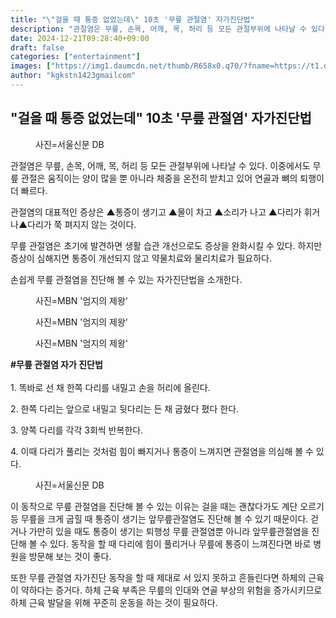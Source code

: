 ```yaml
---
title: "\"걸을 때 통증 없었는데\" 10초 '무릎 관절염' 자가진단법"
description: "관절염은 무릎, 손목, 어깨, 목, 허리 등 모든 관절부위에 나타날 수 있다. 이중에서도 무릎 관절은 움직이는 양이 많을 뿐 아니라 체중을 온전히 받치고 있어 연골과 뼈의 퇴행이 더 빠르다."
date: 2024-12-21T09:28:40+09:00
draft: false
categories: ["entertainment"]
images: ["https://img1.daumcdn.net/thumb/R658x0.q70/?fname=https://t1.daumcdn.net/news/202412/03/gajinews/20241203142012565cefz.jpg", "https://img1.daumcdn.net/thumb/R658x0.q70/?fname=https://t1.daumcdn.net/news/202412/03/gajinews/20241203142012794txwu.jpg", "https://img4.daumcdn.net/thumb/R658x0.q70/?fname=https://t1.daumcdn.net/news/202412/03/gajinews/20241203142013056vueg.jpg", "https://img2.daumcdn.net/thumb/R658x0.q70/?fname=https://t1.daumcdn.net/news/202412/03/gajinews/20241203142013292ksfj.jpg", "https://img2.daumcdn.net/thumb/R658x0.q70/?fname=https://t1.daumcdn.net/news/202412/03/gajinews/20241203142013524iqnd.jpg"]
author: "kgkstn1423gmailcom"
---
```


<h2 >"걸을 때 통증 없었는데" 10초 '무릎 관절염' 자가진단법</h2> <figure ><img src="https://img1.daumcdn.net/thumb/R658x0.q70/?fname=https://t1.daumcdn.net/news/202412/03/gajinews/20241203142012565cefz.jpg" alt=""/><figcaption >사진=서울신문 DB</figcaption></figure> <p>관절염은 무릎, 손목, 어깨, 목, 허리 등 모든 관절부위에 나타날 수 있다. 이중에서도 무릎 관절은 움직이는 양이 많을 뿐 아니라 체중을 온전히 받치고 있어 연골과 뼈의 퇴행이 더 빠르다.</p> <p>관절염의 대표적인 증상은 ▲통증이 생기고 ▲물이 차고 ▲소리가 나고 ▲다리가 휘거나▲다리가 쭉 펴지지 않는 것이다.</p> <p>무릎 관절염은 초기에 발견하면 생활 습관 개선으로도 증상을 완화시킬 수 있다. 하지만 증상이 심해지면 통증이 개선되지 않고 약물치료와 물리치료가 필요하다.</p> <p>손쉽게 무릎 관절염을 진단해 볼 수 있는 자가진단법을 소개한다.</p> <figure ><img src="https://img1.daumcdn.net/thumb/R658x0.q70/?fname=https://t1.daumcdn.net/news/202412/03/gajinews/20241203142012794txwu.jpg" alt=""/><figcaption >사진=MBN '엄지의 제왕'</figcaption></figure> <figure ><img src="https://img4.daumcdn.net/thumb/R658x0.q70/?fname=https://t1.daumcdn.net/news/202412/03/gajinews/20241203142013056vueg.jpg" alt=""/><figcaption >사진=MBN '엄지의 제왕'</figcaption></figure> <figure ><img src="https://img2.daumcdn.net/thumb/R658x0.q70/?fname=https://t1.daumcdn.net/news/202412/03/gajinews/20241203142013292ksfj.jpg" alt=""/><figcaption >사진=MBN '엄지의 제왕'</figcaption></figure> <p><strong>#무릎 관절염 자가 진단법<br></strong><br>1. 똑바로 선 채 한쪽 다리를 내밀고 손을 허리에 올린다.</p> <p>2. 한쪽 다리는 앞으로 내밀고 뒷다리는 든 채 굽혔다 폈다 한다.</p> <p>3. 양쪽 다리를 각각 3회씩 반복한다.</p> <p>4. 이때 다리가 풀리는 것처럼 힘이 빠지거나 통증이 느껴지면 관절염을 의심해 볼 수 있다.</p> <figure ><img src="https://img2.daumcdn.net/thumb/R658x0.q70/?fname=https://t1.daumcdn.net/news/202412/03/gajinews/20241203142013524iqnd.jpg" alt=""/><figcaption >사진=서울신문 DB</figcaption></figure> <p>이 동작으로 무릎 관절염을 진단해 볼 수 있는 이유는 걸을 때는 괜찮다가도 계단 오르기 등 무릎을 크게 굽힐 때 통증이 생기는 앞무릎관절염도 진단해 볼 수 있기 때문이다. 걷거나 가만히 있을 때도 통증이 생기는 퇴행성 무릎 관절염뿐 아니라 앞무릎관절염을 진단해 볼 수 있다. 동작을 할 때 다리에 힘이 풀리거나 무릎에 통증이 느껴진다면 바로 병원을 방문해 보는 것이 좋다.</p> <p>또한 무릎 관절염 자가진단 동작을 할 때 제대로 서 있지 못하고 흔들린다면 하체의 근육이 약하다는 증거다. 하체 근육 부족은 무릎의 인대와 연골 부상의 위험을 증가시키므로 하체 근육 발달을 위해 꾸준히 운동을 하는 것이 필요하다.</p>